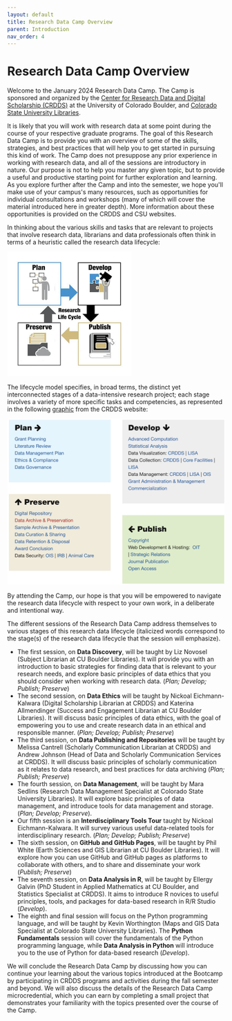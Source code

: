 ```yaml
---
layout: default
title: Research Data Camp Overview
parent: Introduction
nav_order: 4
---
```

# Research Data Camp Overview

Welcome to the January 2024 Research Data Camp. The Camp is sponsored and organized by the [Center for Research Data and Digital Scholarship (CRDDS)](https://www.colorado.edu/crdds/) at the University of Colorado Boulder, and [Colorado State University Libraries](https://lib.colostate.edu).

It is likely that you will work with research data at some point during the course of your respective graduate programs. The goal of this Research Data Camp is to provide you with an overview of some of the skills, strategies, and best practices that will help you to get started in pursuing this kind of work. The Camp does not presuppose any prior experience in working with research data, and all of the sessions are introductory in nature. Our purpose is not to help you master any given topic, but to provide a useful and productive starting point for further exploration and learning. As you explore further after the Camp and into the semester, we hope you'll make use of your campus's many resources, such as opportunities for individual consultations and workshops (many of which will cover the material introduced here in greater depth). More information about these opportunities is provided on the CRDDS and CSU websites.

In thinking about the various skills and tasks that are relevant to projects that involve research data, librarians and data professionals often think in terms of a heuristic called the research data lifecycle:

![Research Lifecycle](research_lifecycle.png)

The lifecycle model specifies, in broad terms, the distinct yet interconnected stages of a data-intensive research project; each stage involves a variety of more specific tasks and competencies, as represented in the following [graphic](https://www.colorado.edu/crdds/what-we-do/research-lifecycle) from the CRDDS website:

![Research Lifecycle Tasks](research_lifecycle_tasks.png)

By attending the Camp, our hope is that you will be empowered to navigate the research data lifecycle with respect to your own work, in a deliberate and intentional way.

The different sessions of the Research Data Camp address themselves to various stages of this research data lifecycle (italicized words correspond to the stage(s) of the research data lifecycle that the session will emphasize).

* The first session, on **Data Discovery**, will be taught by Liz Novosel (Subject Librarian at CU Boulder Libraries). It will provide you with an introduction to basic strategies for finding data that is relevant to your research needs, and explore basic principles of data ethics that you should consider when working with research data. (*Plan; Develop; Publish; Preserve*)
* The second session, on **Data Ethics** will be taught by Nickoal Eichmann-Kalwara (Digital Scholarship Librarian at CRDDS) and Katerina Allmendinger (Success and Engagement Librarian at CU Boulder Libraries). It will discuss basic principles of data ethics, with the goal of empowering you to use and create research data in an ethical and responsible manner. (*Plan; Develop; Publish; Preserve*)
* The third session, on **Data Publishing and Repositories** will be taught by Melissa Cantrell (Scholarly Communication Librarian at CRDDS) and Andrew Johnson (Head of Data and Scholarly Communication Services at CRDDS). It will discuss basic principles of scholarly communication as it relates to data research, and best practices for data archiving (*Plan; Publish; Preserve*)
* The fourth session, on **Data Management**, will be taught by Mara Sedlins (Research Data Management Specialist at Colorado State University Libraries). It will explore basic principles of data management, and introduce tools for data management and storage. (*Plan; Develop; Preserve*). 
* Our fifth session is an **Interdisciplinary Tools Tour** taught by Nickoal Eichmann-Kalwara. It will survey various useful data-related tools for interdisciplinary research.  (*Plan; Develop; Publish; Preserve*)
* The sixth session, on **GitHub and GitHub Pages**, will be taught by Phil White (Earth Sciences and GIS Librarian at CU Boulder Libraries). It will explore how you can use GitHub and GitHub pages as platforms to collaborate with others, and to share and disseminate your work (*Publish; Preserve*)
* The seventh session, on **Data Analysis in R**, will be taught by Ellergy Galvin (PhD Student in Applied Mathematics at CU Boulder, and Statistics Specialist at CRDDS). It aims to introduce R novices to useful principles, tools, and packages for data-based research in R/R Studio (*Develop*).
* The eighth and final session will focus on the Python programming language, and will be taught by Kevin Worthington (Maps and GIS Data Specialist at Colorado State University Libraries). The **Python Fundamentals** session will cover the fundamentals of the Python programming language, while **Data Analysis in Python** will introduce you to the use of Python for data-based research (*Develop*). 

We will conclude the Research Data Camp by discussing how you can continue your learning about the various topics introduced at the Bootcamp by participating in CRDDS programs and activities during the fall semester and beyond. We will also discuss the details of the Research Data Camp microcredential, which you can earn by completing a small project that demonstrates your familiarity with the topics presented over the course of the Camp. 
